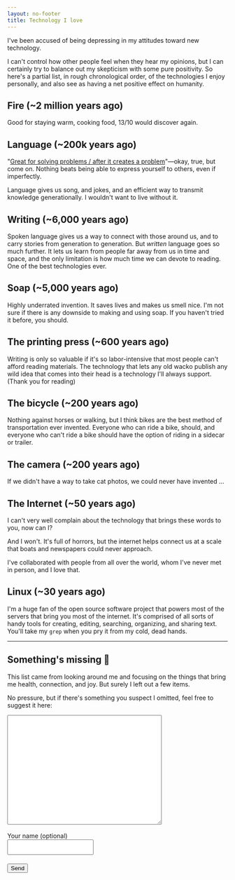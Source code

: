 ```yaml
---
layout: no-footer
title: Technology I love
---
```


I've been accused of being depressing in my attitudes toward new technology.

I can't control how other people feel when they hear my opinions, but I can certainly try to balance out my skepticism with some pure positivity. So here's a partial list, in rough chronological order, of the technologies I enjoy personally, and also see as having a net positive effect on humanity.

## Fire (~2 million years ago)

Good for staying warm, cooking food, 13/10 would discover again.

## Language (~200k years ago)

"[Great for solving problems / after it creates a problem](https://genius.com/8651679)"—okay, true, but come on. Nothing beats being able to express yourself to others, even if imperfectly.

Language gives us song, and jokes, and an efficient way to transmit knowledge generationally. I wouldn't want to live without it.

## Writing (~6,000 years ago)

Spoken language gives us a way to connect with those around us, and to carry stories from generation to generation. But _written_ language goes so much further. It lets us learn from people far away from us in time and space, and the only limitation is how much time we can devote to reading. One of the best technologies ever.

## Soap (~5,000 years ago)

Highly underrated invention. It saves lives and makes us smell nice. I'm not sure if there is any downside to making and using soap. If you haven't tried it before, you should.

## The printing press (~600 years ago)

Writing is only so valuable if it's so labor-intensive that most people can't afford reading materials. The technology that lets any old wacko publish any wild idea that comes into their head is a technology I'll always support. (Thank you for reading)

## The bicycle (~200 years ago)

Nothing against horses or walking, but I think bikes are the best method of transportation ever invented. Everyone who can ride a bike, should, and everyone who can't ride a bike should have the option of riding in a sidecar or trailer.

## The camera (~200 years ago)

If we didn't have a way to take cat photos, we could never have invented ...

## The Internet (~50 years ago)

I can't very well complain about the technology that brings these words to you, now can I? 

And I won't. It's full of horrors, but the internet helps connect us at a scale that boats and newspapers could never approach.

I've collaborated with people from all over the world, whom I've never met in person, and I love that.

## Linux (~30 years ago)

I'm a huge fan of the open source software project that powers most of the servers that bring you most of the internet. It's comprised of all sorts of handy tools for creating, editing, searching, organizing, and sharing text. You'll take my `grep` when you pry it from my cold, dead hands.

---

## Something's missing 🤔

This list came from looking around me and focusing on the things that bring me health, connection, and joy. But surely I left out a few items.

No pressure, but if there's something you suspect I omitted, feel free to suggest it here:

<form action="https://submit-form.com/fzKU9kFd">
  <textarea
    id="message"
    name="message"
    required="true"
  ></textarea>
  <br />
  <label for="name">Your name (optional)</label>
  <input type="text" id="name" name="name" required="false" />
  <input
    type="hidden"
    name="_redirect"
    value="https://briandavidhall.com/feedback-thanks"
  />
  <input type="hidden" name="_append" value="false" />
  <button class="btn" type="submit">Send</button>
</form>

<style type="text/css">
textarea {
  display: block;
  width: 70%;
  height: 250px;
  padding: 8px;
}
label {
  padding-top: 14px;
}
input {
  display: block;
  padding: 8px;
}
.btn {
  margin: 20px 0;
}
</style>
